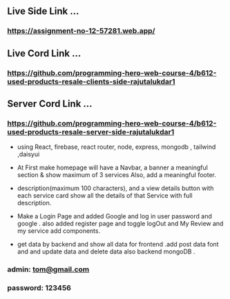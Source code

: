 ## Live Side Link ...
### https://assignment-no-12-57281.web.app/

## Live Cord Link ...
### https://github.com/programming-hero-web-course-4/b612-used-products-resale-clients-side-rajutalukdar1

## Server Cord Link ...
### https://github.com/programming-hero-web-course-4/b612-used-products-resale-server-side-rajutalukdar1




*  using React, firebase, react router, node, express, mongodb , tailwind ,daisyui

* At First make homepage will have a Navbar, a banner a meaningful section &  show maximum of 3 services Also, add a meaningful footer.

* description(maximum 100 characters), and a view details button with each service card show all the details of that Service with full description.

* Make a Login Page and added Google and log in user password and google . also added register page and toggle logOut and My Review and my service add components.

* get data by backend and show all data for frontend .add post data font and and update data and delete data also backend mongoDB .



### admin: tom@gmail.com
### password: 123456